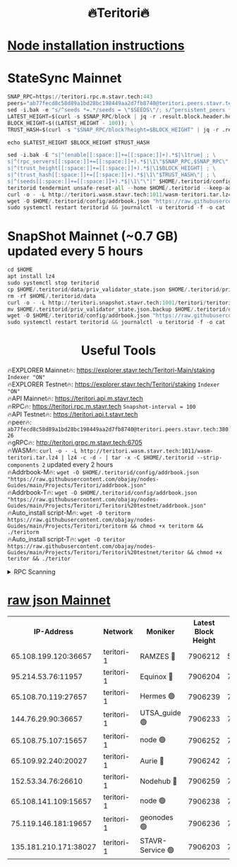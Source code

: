 <h1 align="center"> 🔥Teritori🔥</h1>


[Node installation instructions](https://github.com/obajay/nodes-Guides/tree/main/Projects/Teritori)
=

# StateSync Mainnet
```python
SNAP_RPC=https://teritori.rpc.m.stavr.tech:443
peers="ab77fecd8c58d89a1bd28bc198449aa2d7fb8740@teritori.peers.stavr.tech:38026"
sed -i.bak -e "s/^seeds *=.*/seeds = \"$SEEDS\"/; s/^persistent_peers *=.*/persistent_peers = \"$PEERS\"/" $HOME/.teritorid/config/config.toml
LATEST_HEIGHT=$(curl -s $SNAP_RPC/block | jq -r .result.block.header.height); \
BLOCK_HEIGHT=$((LATEST_HEIGHT - 100)); \
TRUST_HASH=$(curl -s "$SNAP_RPC/block?height=$BLOCK_HEIGHT" | jq -r .result.block_id.hash)

echo $LATEST_HEIGHT $BLOCK_HEIGHT $TRUST_HASH

sed -i.bak -E "s|^(enable[[:space:]]+=[[:space:]]+).*$|\1true| ; \
s|^(rpc_servers[[:space:]]+=[[:space:]]+).*$|\1\"$SNAP_RPC,$SNAP_RPC\"| ; \
s|^(trust_height[[:space:]]+=[[:space:]]+).*$|\1$BLOCK_HEIGHT| ; \
s|^(trust_hash[[:space:]]+=[[:space:]]+).*$|\1\"$TRUST_HASH\"| ; \
s|^(seeds[[:space:]]+=[[:space:]]+).*$|\1\"\"|" $HOME/.teritorid/config/config.toml
teritorid tendermint unsafe-reset-all --home $HOME/.teritorid --keep-addr-book
curl -o - -L http://teritori.wasm.stavr.tech:1011/wasm-teritori.tar.lz4 | lz4 -c -d - | tar -x -C $HOME/.teritorid --strip-components 2
wget -O $HOME/.teritorid/config/addrbook.json "https://raw.githubusercontent.com/obajay/nodes-Guides/main/Projects/Teritori/addrbook.json"
sudo systemctl restart teritorid && journalctl -u teritorid -f -o cat
```

# SnapShot Mainnet (~0.7 GB) updated every 5 hours
```python
cd $HOME
apt install lz4
sudo systemctl stop teritorid
cp $HOME/.teritorid/data/priv_validator_state.json $HOME/.teritorid/priv_validator_state.json.backup
rm -rf $HOME/.teritorid/data
curl -o - -L http://teritori.snapshot.stavr.tech:1001/teritori/teritori-snap.tar.lz4 | lz4 -c -d - | tar -x -C $HOME/.teritorid --strip-components 2
mv $HOME/.teritorid/priv_validator_state.json.backup $HOME/.teritorid/data/priv_validator_state.json
wget -O $HOME/.teritorid/config/addrbook.json "https://raw.githubusercontent.com/obajay/nodes-Guides/main/Projects/Teritori/addrbook.json"
sudo systemctl restart teritorid && journalctl -u teritorid -f -o cat
```
 <h1 align="center"> Useful Tools</h1>

🔥EXPLORER Mainnet🔥:      https://explorer.stavr.tech/Teritori-Main/staking      `Indexer "ON"` \
🔥EXPLORER Testnet🔥:        https://explorer.stavr.tech/Teritori/staking            `Indexer "ON"` \
🔥API Mainnet🔥:                   https://teritori.api.m.stavr.tech \
🔥RPC🔥:                                   https://teritori.rpc.m.stavr.tech                         `Snapshot-interval = 100` \
🔥API Testnet🔥:                     https://teritori.api.t.stavr.tech \
🔥peer🔥:                     `ab77fecd8c58d89a1bd28bc198449aa2d7fb8740@teritori.peers.stavr.tech:38026` \
🔥gRPC🔥:                                http://teritori.grpc.m.stavr.tech:6705 \
🔥WASM🔥: ```curl -o - -L http://teritori.wasm.stavr.tech:1011/wasm-teritori.tar.lz4 | lz4 -c -d - | tar -x -C $HOME/.teritorid --strip-components 2``` updated every 2 hours \
🔥Addrbook-M🔥:    ```wget -O $HOME/.teritorid/config/addrbook.json "https://raw.githubusercontent.com/obajay/nodes-Guides/main/Projects/Teritori/addrbook.json"``` \
🔥Addrbook-T🔥:    ```wget -O $HOME/.teritorid/config/addrbook.json "https://raw.githubusercontent.com/obajay/nodes-Guides/main/Projects/Teritori/Teritori%20testnet/addrbook.json"``` \
🔥Auto_install script-M🔥: ```wget -O teritorm https://raw.githubusercontent.com/obajay/nodes-Guides/main/Projects/Teritori/teritorm && chmod +x teritorm && ./teritorm``` \
🔥Auto_install script-T🔥: ```wget -O teritor https://raw.githubusercontent.com/obajay/nodes-Guides/main/Projects/Teritori/Teritori%20testnet/teritor && chmod +x teritor && ./teritor```

<details>
<summary>RPC Scanning</summary>

<h2 align="center"> We scan nodes in real time every 4 hours. And we provide the final result of RPC endpoints.
We cannot influence the operation of these nodes in any way. </h2>


```python
If Voting Power is higher than 0 --> then the Node is a validator of the network and may be subject to attack and be a potential threat to the chain.
```
```python
We marked such validators with a red symbol
```

</details>

[raw json Mainnet](https://rpc-check.teritorim.stavr.tech/teritorim/rpc-teritorim-result.json)
=



<table><tr><th>IP-Address</th><th>Network</th><th>Moniker</th><th>Latest Block Height</th><th>Earliest Block Height</th><th>Catching Up</th><th>Tx Index</th><th>Voting Power</th><th>Scan Time</th></tr><tr><td>65.108.199.120:36657</td><td>teritori-1</td><td>RAMZES 🔴</td><td>7906212</td><td>5996001</td><td>False</td><td>on</td><td>787914</td><td>2024-03-17T11:53:26.953351098UTC</td></tr><tr><td>95.214.53.76:11957</td><td>teritori-1</td><td>Equinox 🔴</td><td>7906204</td><td>7203180</td><td>False</td><td>on</td><td>1536972</td><td>2024-03-17T11:52:40.118239935UTC</td></tr><tr><td>65.108.70.119:27657</td><td>teritori-1</td><td>Hermes 🟢</td><td>7906239</td><td>7203180</td><td>False</td><td>on</td><td>0</td><td>2024-03-17T11:56:06.349736347UTC</td></tr><tr><td>144.76.29.90:36657</td><td>teritori-1</td><td>UTSA_guide 🟢</td><td>7906233</td><td>7208001</td><td>False</td><td>on</td><td>0</td><td>2024-03-17T11:55:27.235964345UTC</td></tr><tr><td>65.108.75.107:15657</td><td>teritori-1</td><td>node 🟢</td><td>7906252</td><td>7358868</td><td>False</td><td>on</td><td>0</td><td>2024-03-17T11:57:17.730457488UTC</td></tr><tr><td>65.109.92.240:20027</td><td>teritori-1</td><td>Aurie 🔴</td><td>7906242</td><td>7568001</td><td>False</td><td>on</td><td>119310</td><td>2024-03-17T11:56:23.063390431UTC</td></tr><tr><td>152.53.34.76:26610</td><td>teritori-1</td><td>Nodehub 🔴</td><td>7906259</td><td>7580883</td><td>False</td><td>on</td><td>65696</td><td>2024-03-17T11:57:55.762528580UTC</td></tr><tr><td>65.108.141.109:15657</td><td>teritori-1</td><td>node 🟢</td><td>7906238</td><td>7714496</td><td>False</td><td>on</td><td>0</td><td>2024-03-17T11:56:01.256357195UTC</td></tr><tr><td>75.119.146.181:19657</td><td>teritori-1</td><td>geonodes 🟢</td><td>7906236</td><td>7747478</td><td>False</td><td>on</td><td>0</td><td>2024-03-17T11:55:48.437287072UTC</td></tr><tr><td>135.181.210.171:38027</td><td>teritori-1</td><td>STAVR-Service 🟢</td><td>7906203</td><td>7904001</td><td>False</td><td>on</td><td>0</td><td>2024-03-17T11:52:35.639575115UTC</td></tr></table>
